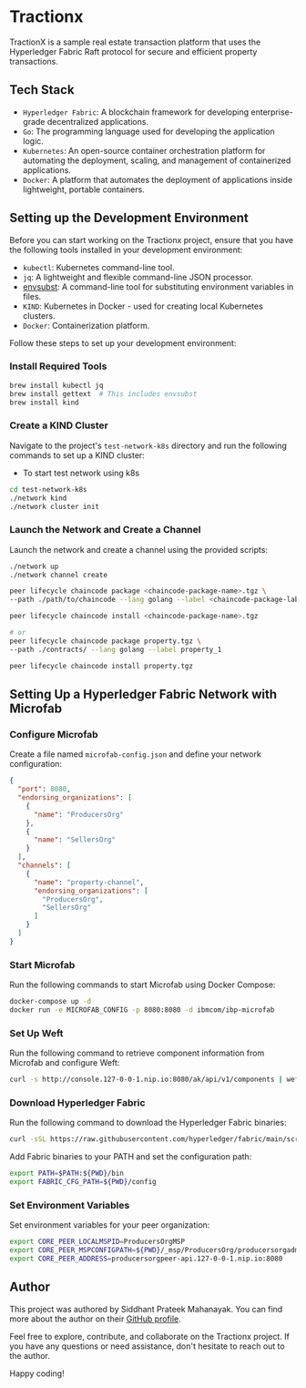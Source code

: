 # Tractionx

TractionX is a sample real estate transaction platform that uses the Hyperledger Fabric Raft protocol for secure and efficient property transactions.


## Tech Stack

- `Hyperledger Fabric`: A blockchain framework for developing enterprise-grade decentralized applications.
- `Go`: The programming language used for developing the application logic.
- `Kubernetes`: An open-source container orchestration platform for automating the deployment, scaling, and management of containerized applications.
- `Docker`: A platform that automates the deployment of applications inside lightweight, portable containers.

## Setting up the Development Environment

Before you can start working on the Tractionx project, ensure that you have the following tools installed in your development environment:

- `kubectl`: Kubernetes command-line tool.
- `jq`: A lightweight and flexible command-line JSON processor.
- [envsubst](https://www.gnu.org/software/gettext/manual/html_node/envsubst-Invocation.html): A command-line tool for substituting environment variables in files.
- `KIND`: Kubernetes in Docker - used for creating local Kubernetes clusters.
- `Docker`: Containerization platform.

Follow these steps to set up your development environment:

### Install Required Tools

```bash
brew install kubectl jq
brew install gettext  # This includes envsubst
brew install kind
```

### Create a KIND Cluster

Navigate to the project's `test-network-k8s` directory and run the following commands to set up a KIND cluster:
- To start test network using k8s

```bash
cd test-network-k8s
./network kind
./network cluster init
```

### Launch the Network and Create a Channel

Launch the network and create a channel using the provided scripts:

```bash
./network up
./network channel create
```

```bash
peer lifecycle chaincode package <chaincode-package-name>.tgz \
--path ./path/to/chaincode --lang golang --label <chaincode-package-label>

peer lifecycle chaincode install <chaincode-package-name>.tgz

# or
peer lifecycle chaincode package property.tgz \ 
--path ./contracts/ --lang golang --label property_1

peer lifecycle chaincode install property.tgz
```

## Setting Up a Hyperledger Fabric Network with Microfab

### Configure Microfab

Create a file named `microfab-config.json` and define your network configuration:

```json
{
  "port": 8080,
  "endorsing_organizations": [
    {
      "name": "ProducersOrg"
    },
    {
      "name": "SellersOrg"
    }
  ],
  "channels": [
    {
      "name": "property-channel",
      "endorsing_organizations": [
        "ProducersOrg",
        "SellersOrg"
      ]
    }
  ]
}
```

### Start Microfab

Run the following commands to start Microfab using Docker Compose:

```bash
docker-compose up -d
docker run -e MICROFAB_CONFIG -p 8080:8080 -d ibmcom/ibp-microfab
```

### Set Up Weft

Run the following command to retrieve component information from Microfab and configure Weft:

```bash
curl -s http://console.127-0-0-1.nip.io:8080/ak/api/v1/components | weft microfab -w ./_wallets -p ./_gateways -m ./_msp -f
```

### Download Hyperledger Fabric

Run the following command to download the Hyperledger Fabric binaries:

```bash
curl -sSL https://raw.githubusercontent.com/hyperledger/fabric/main/scripts/install-fabric.sh | bash -s -- binary
```

Add Fabric binaries to your PATH and set the configuration path:

```bash
export PATH=$PATH:${PWD}/bin
export FABRIC_CFG_PATH=${PWD}/config
```

### Set Environment Variables

Set environment variables for your peer organization:

```bash
export CORE_PEER_LOCALMSPID=ProducersOrgMSP
export CORE_PEER_MSPCONFIGPATH=${PWD}/_msp/ProducersOrg/producersorgadmin/msp
export CORE_PEER_ADDRESS=producersorgpeer-api.127-0-0-1.nip.io:8080
```

## Author

This project was authored by Siddhant Prateek Mahanayak. You can find more about the author on their [GitHub profile](github.com/siddhantprateek).

Feel free to explore, contribute, and collaborate on the Tractionx project. If you have any questions or need assistance, don't hesitate to reach out to the author.

Happy coding!